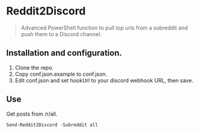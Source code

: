 # Reddit2Discord
> Advanced PowerShell function to pull top urls from a subreddit and push them to a Discord channel.

## Installation and configuration.
1. Clone the repo.
2. Copy conf.json.example to conf.json.
3. Edit conf.json and set hookUrl to your discord webhook URL, then save.

## Use
Get posts from /r/all.
```PowerShell
Send-Reddit2Discord -Subreddit all
```
